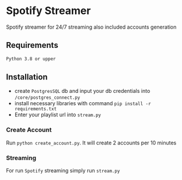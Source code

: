 # Spotify Streamer 

Spotify streamer for 24/7 streaming also included accounts generation

## Requirements 

```sh
Python 3.8 or upper
```

## Installation 

- create `PostgresSQL` db and input your db credentials into `/core/postgres_connect.py` 
- install necessary libraries with command `pip install -r requirements.txt`  
- Enter your playlist url into `stream.py`



### Create Account
Run `python create_account.py`. It will create 2 accounts per 10 minutes


### Streaming 

For run `Spotify` streaming simply run `stream.py` 